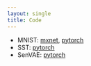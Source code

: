 ```yaml
---
layout: single
title: Code
---
```



* MNIST: [mxnet](https://github.com/vitutorial/VITutorial/blob/master/code/vae_notebook.ipynb), [pytorch](https://github.com/vitutorial/VITutorial/blob/master/code/vae_notebook_pytorch.ipynb)
* SST: [pytorch](https://github.com/probabll/dgm4nlp/tree/master/notebooks/sst)
* SenVAE: [pytorch](https://github.com/probabll/dgm4nlp/tree/master/notebooks/sentencevae)

